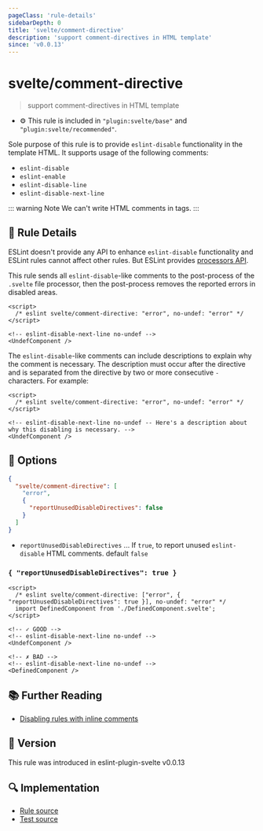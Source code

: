 ```yaml
---
pageClass: 'rule-details'
sidebarDepth: 0
title: 'svelte/comment-directive'
description: 'support comment-directives in HTML template'
since: 'v0.0.13'
---
```


# svelte/comment-directive

> support comment-directives in HTML template

- :gear: This rule is included in `"plugin:svelte/base"` and `"plugin:svelte/recommended"`.

Sole purpose of this rule is to provide `eslint-disable` functionality in the template HTML.
It supports usage of the following comments:

- `eslint-disable`
- `eslint-enable`
- `eslint-disable-line`
- `eslint-disable-next-line`

::: warning Note
We can't write HTML comments in tags.
:::

## :book: Rule Details

ESLint doesn't provide any API to enhance `eslint-disable` functionality and ESLint rules cannot affect other rules. But ESLint provides [processors API](https://eslint.org/docs/developer-guide/working-with-plugins#processors-in-plugins).

This rule sends all `eslint-disable`-like comments to the post-process of the `.svelte` file processor, then the post-process removes the reported errors in disabled areas.

<ESLintCodeBlock>

<!--eslint-skip-->

```svelte
<script>
  /* eslint svelte/comment-directive: "error", no-undef: "error" */
</script>

<!-- eslint-disable-next-line no-undef -->
<UndefComponent />
```

</ESLintCodeBlock>

The `eslint-disable`-like comments can include descriptions to explain why the comment is necessary. The description must occur after the directive and is separated from the directive by two or more consecutive `-` characters. For example:

<ESLintCodeBlock>

<!--eslint-skip-->

```svelte
<script>
  /* eslint svelte/comment-directive: "error", no-undef: "error" */
</script>

<!-- eslint-disable-next-line no-undef -- Here's a description about why this disabling is necessary. -->
<UndefComponent />
```

</ESLintCodeBlock>

## :wrench: Options

```json
{
  "svelte/comment-directive": [
    "error",
    {
      "reportUnusedDisableDirectives": false
    }
  ]
}
```

- `reportUnusedDisableDirectives` ... If `true`, to report unused `eslint-disable` HTML comments. default `false`

### `{ "reportUnusedDisableDirectives": true }`

<ESLintCodeBlock>

<!--eslint-skip-->

```svelte
<script>
  /* eslint svelte/comment-directive: ["error", { "reportUnusedDisableDirectives": true }], no-undef: "error" */
  import DefinedComponent from './DefinedComponent.svelte';
</script>

<!-- ✓ GOOD -->
<!-- eslint-disable-next-line no-undef -->
<UndefComponent />

<!-- ✗ BAD -->
<!-- eslint-disable-next-line no-undef -->
<DefinedComponent />
```

</ESLintCodeBlock>

## :books: Further Reading

- [Disabling rules with inline comments]

[disabling rules with inline comments]: https://eslint.org/docs/user-guide/configuring#disabling-rules-with-inline-comments

## :rocket: Version

This rule was introduced in eslint-plugin-svelte v0.0.13

## :mag: Implementation

- [Rule source](https://github.com/sveltejs/eslint-plugin-svelte/blob/main/packages/eslint-plugin-svelte/src/rules/comment-directive.ts)
- [Test source](https://github.com/sveltejs/eslint-plugin-svelte/blob/main/packages/eslint-plugin-svelte/tests/src/rules/comment-directive.ts)
